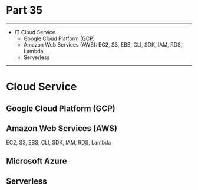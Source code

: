 # Part 35

---

* ▢ Cloud Service
  * Google Cloud Platform (GCP)
  * Amazon Web Services (AWS): EC2, S3, EBS, CLI, SDK, IAM, RDS, Lambda
  * Serverless

---

# Cloud Service

## Google Cloud Platform (GCP)

## Amazon Web Services (AWS)

EC2, S3, EBS, CLI, SDK, IAM, RDS, Lambda

## Microsoft Azure

## Serverless
